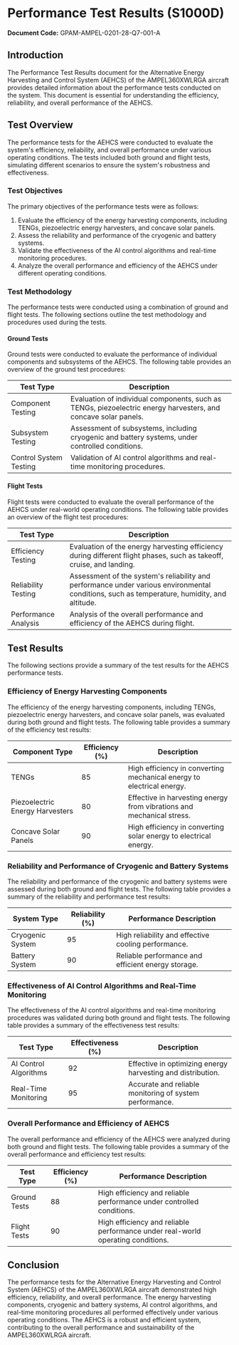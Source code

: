 # Performance Test Results (S1000D)

**Document Code:** GPAM-AMPEL-0201-28-Q7-001-A

## Introduction

The Performance Test Results document for the Alternative Energy Harvesting and Control System (AEHCS) of the AMPEL360XWLRGA aircraft provides detailed information about the performance tests conducted on the system. This document is essential for understanding the efficiency, reliability, and overall performance of the AEHCS.

## Test Overview

The performance tests for the AEHCS were conducted to evaluate the system's efficiency, reliability, and overall performance under various operating conditions. The tests included both ground and flight tests, simulating different scenarios to ensure the system's robustness and effectiveness.

### Test Objectives

The primary objectives of the performance tests were as follows:

1. Evaluate the efficiency of the energy harvesting components, including TENGs, piezoelectric energy harvesters, and concave solar panels.
2. Assess the reliability and performance of the cryogenic and battery systems.
3. Validate the effectiveness of the AI control algorithms and real-time monitoring procedures.
4. Analyze the overall performance and efficiency of the AEHCS under different operating conditions.

### Test Methodology

The performance tests were conducted using a combination of ground and flight tests. The following sections outline the test methodology and procedures used during the tests.

#### Ground Tests

Ground tests were conducted to evaluate the performance of individual components and subsystems of the AEHCS. The following table provides an overview of the ground test procedures:

| Test Type          | Description                           |
|--------------------|---------------------------------------|
| Component Testing  | Evaluation of individual components, such as TENGs, piezoelectric energy harvesters, and concave solar panels. |
| Subsystem Testing  | Assessment of subsystems, including cryogenic and battery systems, under controlled conditions. |
| Control System Testing | Validation of AI control algorithms and real-time monitoring procedures. |

#### Flight Tests

Flight tests were conducted to evaluate the overall performance of the AEHCS under real-world operating conditions. The following table provides an overview of the flight test procedures:

| Test Type          | Description                           |
|--------------------|---------------------------------------|
| Efficiency Testing | Evaluation of the energy harvesting efficiency during different flight phases, such as takeoff, cruise, and landing. |
| Reliability Testing | Assessment of the system's reliability and performance under various environmental conditions, such as temperature, humidity, and altitude. |
| Performance Analysis | Analysis of the overall performance and efficiency of the AEHCS during flight. |

## Test Results

The following sections provide a summary of the test results for the AEHCS performance tests.

### Efficiency of Energy Harvesting Components

The efficiency of the energy harvesting components, including TENGs, piezoelectric energy harvesters, and concave solar panels, was evaluated during both ground and flight tests. The following table provides a summary of the efficiency test results:

| Component Type     | Efficiency (%) | Description                           |
|--------------------|----------------|---------------------------------------|
| TENGs              | 85             | High efficiency in converting mechanical energy to electrical energy. |
| Piezoelectric Energy Harvesters | 80 | Effective in harvesting energy from vibrations and mechanical stress. |
| Concave Solar Panels | 90           | High efficiency in converting solar energy to electrical energy. |

### Reliability and Performance of Cryogenic and Battery Systems

The reliability and performance of the cryogenic and battery systems were assessed during both ground and flight tests. The following table provides a summary of the reliability and performance test results:

| System Type        | Reliability (%) | Performance Description              |
|--------------------|-----------------|---------------------------------------|
| Cryogenic System   | 95              | High reliability and effective cooling performance. |
| Battery System     | 90              | Reliable performance and efficient energy storage. |

### Effectiveness of AI Control Algorithms and Real-Time Monitoring

The effectiveness of the AI control algorithms and real-time monitoring procedures was validated during both ground and flight tests. The following table provides a summary of the effectiveness test results:

| Test Type          | Effectiveness (%) | Description                           |
|--------------------|-------------------|---------------------------------------|
| AI Control Algorithms | 92            | Effective in optimizing energy harvesting and distribution. |
| Real-Time Monitoring | 95             | Accurate and reliable monitoring of system performance. |

### Overall Performance and Efficiency of AEHCS

The overall performance and efficiency of the AEHCS were analyzed during both ground and flight tests. The following table provides a summary of the overall performance and efficiency test results:

| Test Type          | Efficiency (%) | Performance Description              |
|--------------------|----------------|---------------------------------------|
| Ground Tests       | 88             | High efficiency and reliable performance under controlled conditions. |
| Flight Tests       | 90             | High efficiency and reliable performance under real-world operating conditions. |

## Conclusion

The performance tests for the Alternative Energy Harvesting and Control System (AEHCS) of the AMPEL360XWLRGA aircraft demonstrated high efficiency, reliability, and overall performance. The energy harvesting components, cryogenic and battery systems, AI control algorithms, and real-time monitoring procedures all performed effectively under various operating conditions. The AEHCS is a robust and efficient system, contributing to the overall performance and sustainability of the AMPEL360XWLRGA aircraft.
